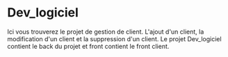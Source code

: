# Dev_logiciel
Ici vous trouverez le projet de gestion de client. L'ajout d'un client, la modification d'un client et la suppression d'un client. Le projet Dev_logiciel contient le back du projet et front contient le front client.
